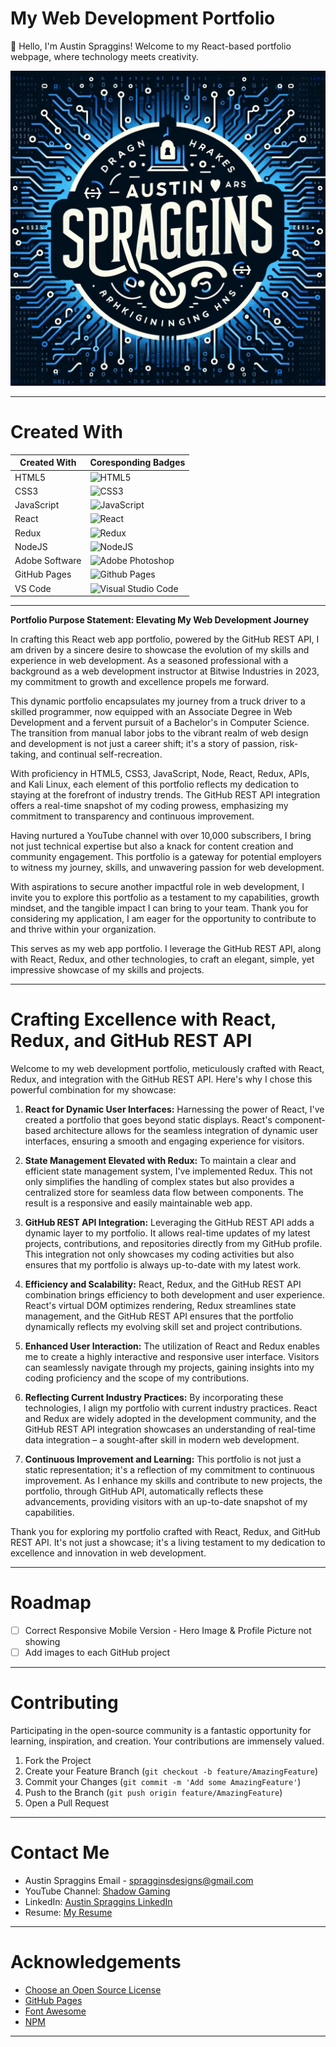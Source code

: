# My Web Development Portfolio
👋 Hello, I'm Austin Spraggins! Welcome to my React-based portfolio webpage, where technology meets creativity.

<!-- PROJECT LOGO -->

![Austin Spraggins Portfolio Image](public/logo512.png)

***

<!-- Badges -->

# Created With

| Created With   | Coresponding Badges                                          |
| -------------- | ------------------------------------------------------------ |
| HTML5          | ![HTML5](https://img.shields.io/badge/html5-%23E34F26.svg?style=for-the-badge&logo=html5&logoColor=white) |
| CSS3           | ![CSS3](https://img.shields.io/badge/css3-%231572B6.svg?style=for-the-badge&logo=css3&logoColor=white) |
| JavaScript     | ![JavaScript](https://img.shields.io/badge/javascript-%23323330.svg?style=for-the-badge&logo=javascript&logoColor=%23F7DF1E) |
| React          | ![React](https://img.shields.io/badge/react-%2320232a.svg?style=for-the-badge&logo=react&logoColor=%2361DAFB) |
| Redux          | ![Redux](https://img.shields.io/badge/redux-%23593d88.svg?style=for-the-badge&logo=redux&logoColor=white) |
| NodeJS         | ![NodeJS](https://img.shields.io/badge/node.js-6DA55F?style=for-the-badge&logo=node.js&logoColor=white) |
| Adobe Software | ![Adobe Photoshop](https://img.shields.io/badge/adobe%20photoshop-%2331A8FF.svg?style=for-the-badge&logo=adobe%20photoshop&logoColor=white) |
| GitHub Pages   | ![Github Pages](https://img.shields.io/badge/github%20pages-121013?style=for-the-badge&logo=github&logoColor=white) |
| VS Code        | ![Visual Studio Code](https://img.shields.io/badge/Visual%20Studio%20Code-0078d7.svg?style=for-the-badge&logo=visual-studio-code&logoColor=white)

***

**Portfolio Purpose Statement: Elevating My Web Development Journey**

In crafting this React web app portfolio, powered by the GitHub REST API, I am driven by a sincere desire to showcase the evolution of my skills and experience in web development. As a seasoned professional with a background as a web development instructor at Bitwise Industries in 2023, my commitment to growth and excellence propels me forward.

This dynamic portfolio encapsulates my journey from a truck driver to a skilled programmer, now equipped with an Associate Degree in Web Development and a fervent pursuit of a Bachelor's in Computer Science. The transition from manual labor jobs to the vibrant realm of web design and development is not just a career shift; it's a story of passion, risk-taking, and continual self-recreation.

With proficiency in HTML5, CSS3, JavaScript, Node, React, Redux, APIs, and Kali Linux, each element of this portfolio reflects my dedication to staying at the forefront of industry trends. The GitHub REST API integration offers a real-time snapshot of my coding prowess, emphasizing my commitment to transparency and continuous improvement.

Having nurtured a YouTube channel with over 10,000 subscribers, I bring not just technical expertise but also a knack for content creation and community engagement. This portfolio is a gateway for potential employers to witness my journey, skills, and unwavering passion for web development.

With aspirations to secure another impactful role in web development, I invite you to explore this portfolio as a testament to my capabilities, growth mindset, and the tangible impact I can bring to your team. Thank you for considering my application, I am eager for the opportunity to contribute to and thrive within your organization.

<!-- Overview Of Project -->

This serves as my web app portfolio. I leverage the GitHub REST API, along with React, Redux, and other technologies, to craft an elegant, simple, yet impressive showcase of my skills and projects.
***

# Crafting Excellence with React, Redux, and GitHub REST API

Welcome to my web development portfolio, meticulously crafted with React, Redux, and integration with the GitHub REST API. Here's why I chose this powerful combination for my showcase:

1. **React for Dynamic User Interfaces:**
   Harnessing the power of React, I've created a portfolio that goes beyond static displays. React's component-based architecture allows for the seamless integration of dynamic user interfaces, ensuring a smooth and engaging experience for visitors.

2. **State Management Elevated with Redux:**
   To maintain a clear and efficient state management system, I've implemented Redux. This not only simplifies the handling of complex states but also provides a centralized store for seamless data flow between components. The result is a responsive and easily maintainable web app.

3. **GitHub REST API Integration:**
   Leveraging the GitHub REST API adds a dynamic layer to my portfolio. It allows real-time updates of my latest projects, contributions, and repositories directly from my GitHub profile. This integration not only showcases my coding activities but also ensures that my portfolio is always up-to-date with my latest work.

4. **Efficiency and Scalability:**
   React, Redux, and the GitHub REST API combination brings efficiency to both development and user experience. React's virtual DOM optimizes rendering, Redux streamlines state management, and the GitHub REST API ensures that the portfolio dynamically reflects my evolving skill set and project contributions.

5. **Enhanced User Interaction:**
   The utilization of React and Redux enables me to create a highly interactive and responsive user interface. Visitors can seamlessly navigate through my projects, gaining insights into my coding proficiency and the scope of my contributions.

6. **Reflecting Current Industry Practices:**
   By incorporating these technologies, I align my portfolio with current industry practices. React and Redux are widely adopted in the development community, and the GitHub REST API integration showcases an understanding of real-time data integration – a sought-after skill in modern web development.

7. **Continuous Improvement and Learning:**
   This portfolio is not just a static representation; it's a reflection of my commitment to continuous improvement. As I enhance my skills and contribute to new projects, the portfolio, through GitHub API, automatically reflects these advancements, providing visitors with an up-to-date snapshot of my capabilities.

Thank you for exploring my portfolio crafted with React, Redux, and GitHub REST API. It's not just a showcase; it's a living testament to my dedication to excellence and innovation in web development.

***

<!-- ROADMAP -->

# Roadmap

- [ ] Correct Responsive Mobile Version - Hero Image & Profile Picture not showing
- [ ] Add images to each GitHub project

<!-- CONTRIBUTING -->

***

# Contributing

Participating in the open-source community is a fantastic opportunity for learning, inspiration, and creation. Your contributions are immensely valued.

1. Fork the Project
2. Create your Feature Branch (`git checkout -b feature/AmazingFeature`)
3. Commit your Changes (`git commit -m 'Add some AmazingFeature'`)
4. Push to the Branch (`git push origin feature/AmazingFeature`)
5. Open a Pull Request

***

<!-- CONTACT -->

# Contact Me

* Austin Spraggins Email - <spragginsdesigns@gmail.com>
* YouTube Channel: [Shadow Gaming](https://www.youtube.com/c/shadowgaming99)
* LinkedIn: [Austin Spraggins LinkedIn](https://www.linkedin.com/in/spragginsdesigns/)
* Resume: [My Resume](https://drive.google.com/file/d/1Zs80xA6bpSxLpFi6PIYoAKyXceoi0FZJ/view?usp=sharing)

***

<!-- ACKNOWLEDGEMENTS -->

# Acknowledgements

* [Choose an Open Source License](https://choosealicense.com)
* [GitHub Pages](https://pages.github.com)
* [Font Awesome](https://fontawesome.com)
* [NPM](https://www.npmjs.com/)

***
